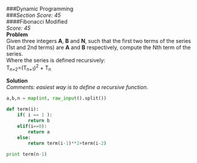 ###Dynamic Programming  
###*Section Score: 45*  
####Fibonacci Modified  
*Score: 45*  
**Problem**  
Given three integers **A**, **B** and **N**, such that the first two terms of the series (1st and 2nd terms) are **A** and **B** respectively, compute the Nth term of the series.  
Where the series is defined recursively:  
T<sub>n+2</sub>=(T<sub>n+1</sub>)<sup>2</sup> + T<sub>n</sub>  


**Solution**  
*Comments: easiest way is to define a recursive function.*
```python
a,b,n = map(int, raw_input().split())

def term(i):
    if( i == 1 ):
        return b
    elif(i==0):
        return a
    else:
        return term(i-1)**2+term(i-2)
    
print term(n-1)
```  
